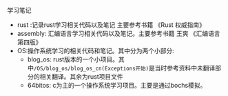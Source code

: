 学习笔记

- rust :记录rust学习相关代码以及笔记 主要参考书籍 《Rust 权威指南》
- assembly: 汇编语言学习相关代码以及笔记。主要参考书籍 王爽  《汇编语言 第四版》
- OS:操作系统学习的相关代码和笔记。其中分为两个小部分:
  - blog_os: rust版本的一个小项目。其中`/OS/blog_os/blog_os_cn(Exceptions开始)`是当时参考资料中未翻译部分的相关翻译。其余为rust项目文件
  - 64bitos: c为主的一个操作系统学习项目。主要是通过bochs模拟。